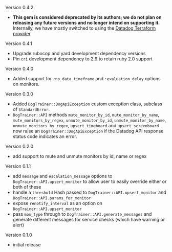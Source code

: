 Version 0.4.2

  - **This gem is considered deprecated by its authors; we do not plan on releasing any future versions and no longer intend on supporting it.** Internally, we have mostly switched to using the [Datadog Terraform provider](https://www.terraform.io/docs/providers/datadog/index.html).

Version 0.4.1

  - Upgrade rubocop and yard development dependency versions
  - Pin `cri` development dependency to 2.9 to retain ruby 2.0 support

Version 0.4.0

  - Added support for ``:no_data_timeframe`` and ``:evaluation_delay`` options
    on monitors.

Version 0.3.0

  - Added ``DogTrainer::DogApiException`` custom exception class, subclass of ``StandardError``.
  - ``DogTrainer::API`` methods ``mute_monitor_by_id``, ``mute_monitor_by_name``,
    ``mute_monitors_by_regex``, ``unmute_monitor_by_id``, ``unmute_monitor_by_name``,
    ``unmute_monitors_by_regex``, ``upsert_timeboard`` and ``upsert_screenboard``
    now raise an ``DogTrainer::DogApiException`` if the Datadog API response status
    code indicates an error.

Version 0.2.0

  - add support to mute and unmute monitors by id, name or regex

Version 0.1.1

  - add ``message`` and ``escalation_message`` options to ``DogTrainer::API.upsert_monitor``
    to allow user to easily override either or both of these
  - handle a ``threshold`` Hash passed to ``DogTrainer::API.upsert_monitor`` and
    ``DogTrainer::API.params_for_monitor``
  - expose ``renotify_interval`` as an option on ``DogTrainer::API.upsert_monitor``
  - pass ``mon_type`` through to ``DogTrainer::API.generate_messages`` and generate
    different messages for service checks (which have warning or alert)

Version 0.1.0

  - initial release
